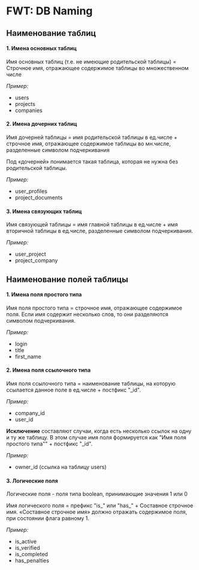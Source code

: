 # FWT: DB Naming

## Наименование таблиц
#### 1. Имена основных таблиц
Имя основных таблиц (т.е. не имеющие родительской таблицы) = Строчное имя, отражающее содержимое таблицы во множественном числе

_Пример:_
- users
- projects
- companies

#### 2. Имена дочерних таблиц
Имя дочерней таблицы = имя родительской таблицы в ед.числе + строчное имя, отражающее содержимое таблицы во мн.числе, разделенные символом подчеркивания

Под «дочерней» понимается такая таблица, которая не нужна без родительской таблицы.

_Пример:_
- user_profiles
- project_documents

#### 3. Имена связующих таблиц
Имя связующей таблицы = имя главной таблицы в ед.числе + имя вторичной таблицы в ед.числе, разделенные символом подчеркивания.

_Пример:_
 - user_project
 - project_company

## Наименование полей таблицы
#### 1. Имена поля простого типа
Имя поля простого типа = строчное имя, отражающее содержимое поля.
Если имя содержит несколько слов, то они разделяются символом подчеркивания.

_Пример:_
- login
- title
- first_name

#### 2. Имена поля ссылочного типа
Имя поля ссылочного типа = наименование таблицы, на которую ссылается данное поле в ед.числе + постфикс "\_id".

_Пример:_
- company_id
- user_id

**Исключение** составляют случаи, когда есть несколько ссылок на одну и ту же таблицу.
В этом случае имя поля формируется как "Имя поля простого типа"" + постфикс "_id".

_Пример:_
- owner_id (ссылка на таблицу users)

#### 3. Логические поля
Логические поля - поля типа boolean, принимающие значения 1 или 0

Имя логического поля = префикс "is_" или "has_" + Составное строчное имя.
«Составное строчное имя» должно отражать содержимое поля, при состоянии флага равному 1.

_Пример:_
- is_active
- is_verified
- is_completed
- has_penalties
